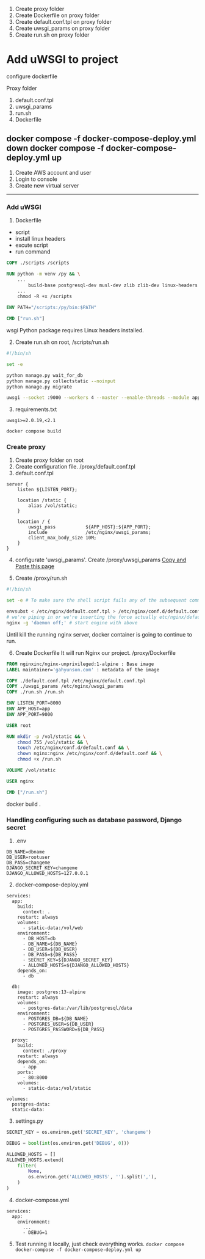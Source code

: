 1. Create proxy folder
2. Create Dockerfile on proxy folder
3. Create default.conf.tpl on proxy folder
4. Create uwsgi_params on proxy folder
5. Create run.sh on proxy folder


# Add uWSGI to project
configure dockerfile

Proxy folder
1. default.conf.tpl
2. uwsgi_params
3. run.sh
4. Dockerfile

docker compose -f docker-compose-deploy.yml down
docker compose -f docker-compose-deploy.yml up
---

1. Create AWS account and user
2. Login to console
3. Create new virtual server

---
### Add uWSGI
1. Dockerfile
- script
- install linux headers
- excute script
- run command

```dockerfile
COPY ./scripts /scripts

RUN python -m venv /py && \
    ...
        build-base postgresql-dev musl-dev zlib zlib-dev linux-headers && \
    ...
    chmod -R +x /scripts

ENV PATH="/scripts:/py/bin:$PATH"

CMD ["run.sh"]
```
wsgi Python package requires Linux headers installed.

2. Create run.sh
on root, /scripts/run.sh
```bash
#!/bin/sh

set -e

python manage.py wait_for_db
python manage.py collectstatic --noinput
python manage.py migrate

uwsgi --socket :9000 --workers 4 --master --enable-threads --module app.wsgi
```

3. requirements.txt
```
uwsgi>=2.0.19,<2.1
```

```bash
docker compose build
```

### Create proxy
1. Create proxy folder on root
2. Create configuration file.
/proxy/default.conf.tpl
3. default.conf.tpl
```
server {
    listen ${LISTEN_PORT};

    location /static {
        alias /vol/static;
    }

    location / {
        uwsgi_pass           ${APP_HOST}:${APP_PORT};
        include              /etc/nginx/uwsgi_params;
        client_max_body_size 10M;
    }
}
```
4. configurate 'uwsgi_params'. Create /proxy/uwsgi_params
[Copy and Paste this page]('https://uwsgi-docs.readthedocs.io/en/latest/Nginx.html#what-is-the-uwsgi-params-file')


5. Create /proxy/run.sh
```bash
#!/bin/sh

set -e # To make sure the shell script fails any of the subsequent commands fail.

envsubst < /etc/nginx/default.conf.tpl > /etc/nginx/conf.d/default.conf
# we're piping in or we're inserting the force actually etc/nginx/default.conf.tpl which is going to be our default.conf.tpl file that we created that's going to be copied to that location in docker image.
nginx -g 'daemon off;' # start engine with above
```

Until kill the running nginx server, docker container is going to continue to run.

6. Create Dockerfile
It will run Nginx our project.
/proxy/Dockerfile

```dockerfile
FROM nginxinc/nginx-unprivileged:1-alpine : Base image
LABEL maintainer='gahyunson.com' : metadata of the image

COPY ./default.conf.tpl /etc/nginx/default.conf.tpl
COPY ./uwsgi_params /etc/nginx/uwsgi_params
COPY ./run.sh /run.sh

ENV LISTEN_PORT=8000
ENV APP_HOST=app
ENV APP_PORT=9000

USER root

RUN mkdir -p /vol/static && \
    chmod 755 /vol/static && \
    touch /etc/nginx/conf.d/default.conf && \
    chown nginx:nginx /etc/nginx/conf.d/default.conf && \
    chmod +x /run.sh

VOLUME /vol/static

USER nginx

CMD ["/run.sh"]
```
docker build .


### Handling configuring such as database password, Django secret
1. .env
```
DB_NAME=dbname
DB_USER=rootuser
DB_PASS=changeme
DJANGO_SECRET_KEY=changeme
DJANGO_ALLOWED_HOSTS=127.0.0.1
```

2. docker-compose-deploy.yml
```
services:
  app:
    build:
      context: .
    restart: always
    volumes:
      - static-data:/vol/web
    environment:
      - DB_HOST=db
      - DB_NAME=${DB_NAME}
      - DB_USER=${DB_USER}
      - DB_PASS=${DB_PASS}
      - SECRET_KEY=${DJANGO_SECRET_KEY}
      - ALLOWED_HOSTS=${DJANGO_ALLOWED_HOSTS}
    depends_on:
      - db

  db:
    image: postgres:13-alpine
    restart: always
    volumes:
      - postgres-data:/var/lib/postgresql/data
    environment:
      - POSTGRES_DB=${DB_NAME}
      - POSTGRES_USER=${DB_USER}
      - POSTGRES_PASSWORD=${DB_PASS}

  proxy:
    build:
      context: ./proxy
    restart: always
    depends_on:
      - app
    ports:
      - 80:8000
    volumes:
      - static-data:/vol/static

volumes:
  postgres-data:
  static-data:

```

3. settings.py
```python
SECRET_KEY = os.environ.get('SECRET_KEY', 'changeme')

DEBUG = bool(int(os.environ.get('DEBUG', 0)))

ALLOWED_HOSTS = []
ALLOWED_HOSTS.extend(
    filter(
        None,
        os.environ.get('ALLOWED_HOSTS', '').split(','),
    )
)
```

4. docker-compose.yml
```
services:
  app:
    environment:
      ...
      - DEBUG=1
```

5. Test running it locally, just check everything works.
`docker compose docker-compose -f docker-compose-deploy.yml up`